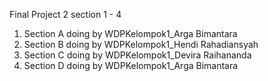 Final Project 2 section 1 - 4

1. Section A doing by WDPKelompok1_Arga Bimantara
2. Section B doing by WDPKelompok1_Hendi Rahadiansyah
3. Section C doing by WDPKelompok1_Devira Raihananda
4. Section D doing by WDPKelompok1_Arga Bimantara  
